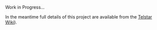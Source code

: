 Work in Progress...

In the meantime full details of this project are available from the [Telstar Wiki](https://github.com/johnnewcombe/telstar-2/wiki)).

